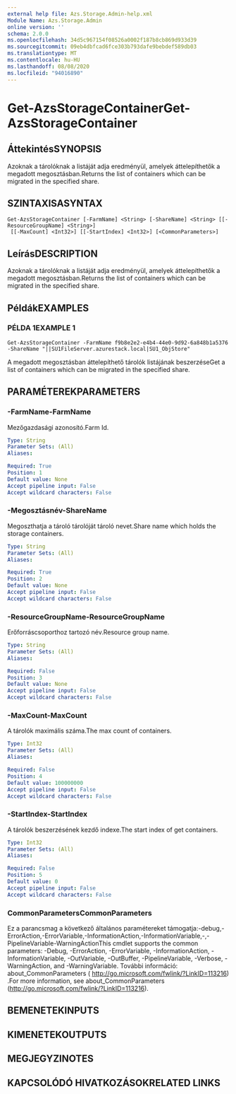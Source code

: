 ```yaml
---
external help file: Azs.Storage.Admin-help.xml
Module Name: Azs.Storage.Admin
online version: ''
schema: 2.0.0
ms.openlocfilehash: 34d5c967154f08526a0002f187b8cb869d933d39
ms.sourcegitcommit: 09eb4dbfcad6fce303b793dafe9bebdef589db03
ms.translationtype: MT
ms.contentlocale: hu-HU
ms.lasthandoff: 08/08/2020
ms.locfileid: "94016890"
---
```

# <span data-ttu-id="5d043-101">Get-AzsStorageContainer</span><span class="sxs-lookup"><span data-stu-id="5d043-101">Get-AzsStorageContainer</span></span>

## <span data-ttu-id="5d043-102">Áttekintés</span><span class="sxs-lookup"><span data-stu-id="5d043-102">SYNOPSIS</span></span>
<span data-ttu-id="5d043-103">Azoknak a tárolóknak a listáját adja eredményül, amelyek áttelepíthetők a megadott megosztásban.</span><span class="sxs-lookup"><span data-stu-id="5d043-103">Returns the list of containers which can be migrated in the specified share.</span></span>

## <span data-ttu-id="5d043-104">SZINTAXISA</span><span class="sxs-lookup"><span data-stu-id="5d043-104">SYNTAX</span></span>

```
Get-AzsStorageContainer [-FarmName] <String> [-ShareName] <String> [[-ResourceGroupName] <String>]
 [[-MaxCount] <Int32>] [[-StartIndex] <Int32>] [<CommonParameters>]
```

## <span data-ttu-id="5d043-105">Leírás</span><span class="sxs-lookup"><span data-stu-id="5d043-105">DESCRIPTION</span></span>
<span data-ttu-id="5d043-106">Azoknak a tárolóknak a listáját adja eredményül, amelyek áttelepíthetők a megadott megosztásban.</span><span class="sxs-lookup"><span data-stu-id="5d043-106">Returns the list of containers which can be migrated in the specified share.</span></span>

## <span data-ttu-id="5d043-107">Példák</span><span class="sxs-lookup"><span data-stu-id="5d043-107">EXAMPLES</span></span>

### <span data-ttu-id="5d043-108">PÉLDA 1</span><span class="sxs-lookup"><span data-stu-id="5d043-108">EXAMPLE 1</span></span>
```
Get-AzsStorageContainer -FarmName f9b8e2e2-e4b4-44e0-9d92-6a848b1a5376 -ShareName "||SU1FileServer.azurestack.local|SU1_ObjStore"
```

<span data-ttu-id="5d043-109">A megadott megosztásban áttelepíthető tárolók listájának beszerzése</span><span class="sxs-lookup"><span data-stu-id="5d043-109">Get a list of containers which can be migrated in the specified share.</span></span>

## <span data-ttu-id="5d043-110">PARAMÉTEREK</span><span class="sxs-lookup"><span data-stu-id="5d043-110">PARAMETERS</span></span>

### <span data-ttu-id="5d043-111">-FarmName</span><span class="sxs-lookup"><span data-stu-id="5d043-111">-FarmName</span></span>
<span data-ttu-id="5d043-112">Mezőgazdasági azonosító.</span><span class="sxs-lookup"><span data-stu-id="5d043-112">Farm Id.</span></span>

```yaml
Type: String
Parameter Sets: (All)
Aliases:

Required: True
Position: 1
Default value: None
Accept pipeline input: False
Accept wildcard characters: False
```

### <span data-ttu-id="5d043-113">-Megosztásnév</span><span class="sxs-lookup"><span data-stu-id="5d043-113">-ShareName</span></span>
<span data-ttu-id="5d043-114">Megoszthatja a tároló tárolóját tároló nevet.</span><span class="sxs-lookup"><span data-stu-id="5d043-114">Share name which holds the storage containers.</span></span>

```yaml
Type: String
Parameter Sets: (All)
Aliases:

Required: True
Position: 2
Default value: None
Accept pipeline input: False
Accept wildcard characters: False
```

### <span data-ttu-id="5d043-115">-ResourceGroupName</span><span class="sxs-lookup"><span data-stu-id="5d043-115">-ResourceGroupName</span></span>
<span data-ttu-id="5d043-116">Erőforráscsoporthoz tartozó név.</span><span class="sxs-lookup"><span data-stu-id="5d043-116">Resource group name.</span></span>

```yaml
Type: String
Parameter Sets: (All)
Aliases:

Required: False
Position: 3
Default value: None
Accept pipeline input: False
Accept wildcard characters: False
```

### <span data-ttu-id="5d043-117">-MaxCount</span><span class="sxs-lookup"><span data-stu-id="5d043-117">-MaxCount</span></span>
<span data-ttu-id="5d043-118">A tárolók maximális száma.</span><span class="sxs-lookup"><span data-stu-id="5d043-118">The max count of containers.</span></span>

```yaml
Type: Int32
Parameter Sets: (All)
Aliases:

Required: False
Position: 4
Default value: 100000000
Accept pipeline input: False
Accept wildcard characters: False
```

### <span data-ttu-id="5d043-119">-StartIndex</span><span class="sxs-lookup"><span data-stu-id="5d043-119">-StartIndex</span></span>
<span data-ttu-id="5d043-120">A tárolók beszerzésének kezdő indexe.</span><span class="sxs-lookup"><span data-stu-id="5d043-120">The start index of get containers.</span></span>

```yaml
Type: Int32
Parameter Sets: (All)
Aliases:

Required: False
Position: 5
Default value: 0
Accept pipeline input: False
Accept wildcard characters: False
```

### <span data-ttu-id="5d043-121">CommonParameters</span><span class="sxs-lookup"><span data-stu-id="5d043-121">CommonParameters</span></span>
<span data-ttu-id="5d043-122">Ez a parancsmag a következő általános paramétereket támogatja:-debug,-ErrorAction,-ErrorVariable,-InformationAction,-InformationVariable,-,-PipelineVariable-WarningAction</span><span class="sxs-lookup"><span data-stu-id="5d043-122">This cmdlet supports the common parameters: -Debug, -ErrorAction, -ErrorVariable, -InformationAction, -InformationVariable, -OutVariable, -OutBuffer, -PipelineVariable, -Verbose, -WarningAction, and -WarningVariable.</span></span> <span data-ttu-id="5d043-123">További információ: about_CommonParameters ( http://go.microsoft.com/fwlink/?LinkID=113216) .</span><span class="sxs-lookup"><span data-stu-id="5d043-123">For more information, see about_CommonParameters (http://go.microsoft.com/fwlink/?LinkID=113216).</span></span>

## <span data-ttu-id="5d043-124">BEMENETEK</span><span class="sxs-lookup"><span data-stu-id="5d043-124">INPUTS</span></span>

## <span data-ttu-id="5d043-125">KIMENETEK</span><span class="sxs-lookup"><span data-stu-id="5d043-125">OUTPUTS</span></span>

## <span data-ttu-id="5d043-126">MEGJEGYZI</span><span class="sxs-lookup"><span data-stu-id="5d043-126">NOTES</span></span>

## <span data-ttu-id="5d043-127">KAPCSOLÓDÓ HIVATKOZÁSOK</span><span class="sxs-lookup"><span data-stu-id="5d043-127">RELATED LINKS</span></span>
